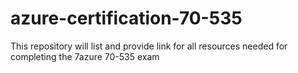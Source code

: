 # azure-certification-70-535

This repository will list and provide link for all resources needed for completing the 7azure 70-535 exam
